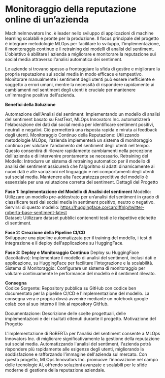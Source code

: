 # Monitoraggio della reputazione online di un’azienda
MachineInnovators Inc. è leader nello sviluppo di applicazioni di machine learning scalabili e pronte per la produzione. Il focus principale del progetto è integrare metodologie MLOps per facilitare lo sviluppo, l'implementazione, il monitoraggio continuo e il retraining dei modelli di analisi del sentiment. L'obiettivo è abilitare l'azienda a migliorare e monitorare la reputazione sui social media attraverso l'analisi automatica dei sentiment.

Le aziende si trovano spesso a fronteggiare la sfida di gestire e migliorare la propria reputazione sui social media in modo efficace e tempestivo. Monitorare manualmente i sentiment degli utenti può essere inefficiente e soggetto a errori umani, mentre la necessità di rispondere rapidamente ai cambiamenti nel sentiment degli utenti è cruciale per mantenere un'immagine positiva dell'azienda.

**Benefici della Soluzione**

Automazione dell'Analisi del sentiment: Implementando un modello di analisi del sentiment basato su FastText, MLOps Innovators Inc. automatizzerà l'elaborazione dei dati dai social media per identificare sentiment positivi, neutrali e negativi. Ciò permetterà una risposta rapida e mirata ai feedback degli utenti.
Monitoraggio Continuo della Reputazione: Utilizzando metodologie MLOps, l'azienda implementerà un sistema di monitoraggio continuo per valutare l'andamento del sentiment degli utenti nel tempo. Questo consentirà di rilevare rapidamente cambiamenti nella percezione dell'azienda e di intervenire prontamente se necessario.
Retraining del Modello: Introdurre un sistema di retraining automatico per il modello di analisi del sentiment assicurerà che l'algoritmo si adatti dinamicamente ai nuovi dati e alle variazioni nel linguaggio e nei comportamenti degli utenti sui social media. Mantenere alta l'accuratezza predittiva del modello è essenziale per una valutazione corretta del sentiment.
Dettagli del Progetto

**Fase 1: Implementazione del Modello di Analisi del sentiment**
Modello: Utilizzare un modello pre-addestrato per un’analisi del sentiment in grado di classificare testi dai social media in sentiment positivo, neutro o negativo. Servirsi di questo modello: https://huggingface.co/cardiffnlp/twitter-roberta-base-sentiment-latest  
Dataset: Utilizzare dataset pubblici contenenti testi e le rispettive etichette di sentiment.

**Fase 2: Creazione della Pipeline CI/CD**  
Sviluppare una pipeline automatizzata per il training del modello, i test di integrazione e il deploy dell'applicazione su HuggingFace.

**Fase 3: Deploy e Monitoraggio Continuo**
Deploy su HuggingFace (facoltativo): Implementare il modello di analisi del sentiment, inclusi dati e applicazione, su HuggingFace per facilitare l'integrazione e la scalabilità.
Sistema di Monitoraggio: Configurare un sistema di monitoraggio per valutare continuamente le performance del modello e il sentiment rilevato.

**Consegna**  
Codice Sorgente: Repository pubblica su GitHub con codice ben documentato per la pipeline CI/CD e l'implementazione del modello. La consegna vera e propria dovrà avvenire mediante un notebook google colab con al suo interno il link al repository GitHub.

Documentazione: Descrizione delle scelte progettuali, delle implementazioni e dei risultati ottenuti durante il progetto.
Motivazione del Progetto

L'implementazione di RoBERTa per l'analisi del sentiment consente a MLOps Innovators Inc. di migliorare significativamente la gestione della reputazione sui social media. Automatizzando l'analisi del sentiment, l'azienda potrà rispondere più rapidamente alle esigenze degli utenti, migliorando la soddisfazione e rafforzando l'immagine dell'azienda sul mercato. Con questo progetto, MLOps Innovators Inc. promuove l'innovazione nel campo delle tecnologie AI, offrendo soluzioni avanzate e scalabili per le sfide moderne di gestione della reputazione aziendale.
